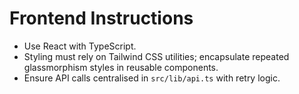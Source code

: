 # Frontend Instructions
- Use React with TypeScript.
- Styling must rely on Tailwind CSS utilities; encapsulate repeated glassmorphism styles in reusable components.
- Ensure API calls centralised in `src/lib/api.ts` with retry logic.
